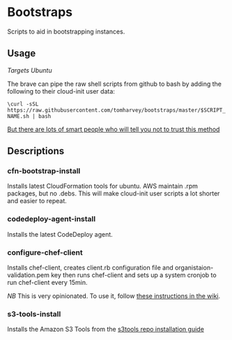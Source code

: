 # Bootstraps

Scripts to aid in bootstrapping instances.

## Usage
*Targets Ubuntu*

The brave can pipe the raw shell scripts from github to bash by adding the following to their cloud-init user data:

`\curl -sSL https://raw.githubusercontent.com/tomharvey/bootstraps/master/$SCRIPT_NAME.sh | bash`

[But there are lots of smart people who will tell you not to trust this method](https://jordaneldredge.com/blog/one-way-curl-pipe-sh-install-scripts-can-be-dangerous/)


## Descriptions

### cfn-bootstrap-install
Installs latest CloudFormation tools for ubuntu. AWS maintain .rpm packages, but no .debs. This will make cloud-init user scripts a lot shorter and easier to repeat.

### codedeploy-agent-install
Installs the latest CodeDeploy agent.

### configure-chef-client
Installs chef-client, creates client.rb configuration file and organistaion-validation.pem key then runs chef-client and sets up a system cronjob to run chef-client every 15min.

*NB* This is very opinionated. To use it, follow [these instructions in the wiki](https://github.com/tomharvey/bootstraps/wiki/configure-chef-client).

### s3-tools-install
Installs the Amazon S3 Tools from the [s3tools repo installation guide](http://s3tools.org/repositories#note-deb)
